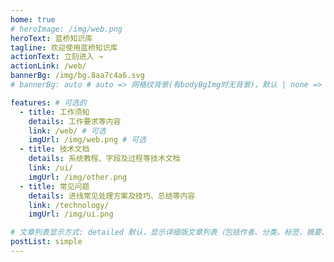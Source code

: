 ```yaml
---
home: true
# heroImage: /img/web.png
heroText: 蓝桥知识库
tagline: 欢迎使用蓝桥知识库
actionText: 立刻进入 →
actionLink: /web/
bannerBg: /img/bg.8aa7c4a6.svg
# bannerBg: auto # auto => 网格纹背景(有bodyBgImg时无背景)，默认 | none => 无 | '大图地址' | background: 自定义背景样式       提示：如发现文本颜色不适应你的背景时可以到palette.styl修改$bannerTextColor变量

features: # 可选的
  - title: 工作须知
    details: 工作要求等内容
    link: /web/ # 可选
    imgUrl: /img/web.png # 可选
  - title: 技术文档
    details: 系统教程、字段及过程等技术文档
    link: /ui/
    imgUrl: /img/other.png
  - title: 常见问题
    details: 进线常见处理方案及技巧、总结等内容
    link: /technology/
    imgUrl: /img/ui.png

# 文章列表显示方式: detailed 默认，显示详细版文章列表（包括作者、分类、标签、摘要、分页等）| simple => 显示简约版文章列表（仅标题和日期）| none 不显示文章列表
postList: simple
---
```



<!-- 小熊猫 -->
<!-- <img src="/img/panda-waving.png" class="panda no-zoom" style="width: 130px;height: 115px;opacity: 0.8;margin-bottom: -4px;padding-bottom:0;position: fixed;bottom: 0;left: 0.5rem;z-index: 1;"> -->
